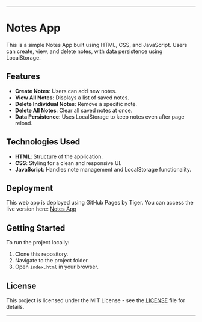 ---

# Notes App

This is a simple Notes App built using HTML, CSS, and JavaScript. Users can create, view, and delete notes, with data persistence using LocalStorage.

## Features

- **Create Notes**: Users can add new notes.
- **View All Notes**: Displays a list of saved notes.
- **Delete Individual Notes**: Remove a specific note.
- **Delete All Notes**: Clear all saved notes at once.
- **Data Persistence**: Uses LocalStorage to keep notes even after page reload.

## Technologies Used

- **HTML**: Structure of the application.
- **CSS**: Styling for a clean and responsive UI.
- **JavaScript**: Handles note management and LocalStorage functionality.

## Deployment

This web app is deployed using GitHub Pages by Tiger. You can access the live version here: [Notes App](https://surajprojects.github.io/notes-app)

## Getting Started

To run the project locally:

1. Clone this repository.
2. Navigate to the project folder.
3. Open `index.html` in your browser.

## License

This project is licensed under the MIT License - see the [LICENSE](LICENSE) file for details.

---